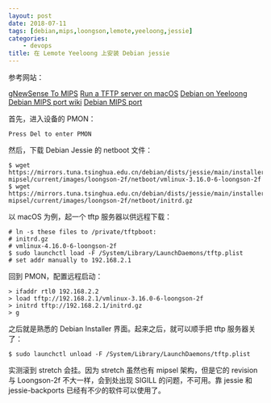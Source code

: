 ```yaml
---
layout: post
date: 2018-07-11
tags: [debian,mips,loongson,lemote,yeeloong,jessie]
categories:
    - devops
title: 在 Lemote Yeeloong 上安装 Debian jessie
---
```


参考网站：

[gNewSense To MIPS](http://wiki.gnewsense.org/Projects/GNewSenseToMIPS)
[Run a TFTP server on macOS](https://rick.cogley.info/post/run-a-tftp-server-on-mac-osx/)
[Debian on Yeeloong](https://wiki.debian.org/DebianYeeloong)
[Debian MIPS port wiki](https://wiki.debian.org/MIPSPort)
[Debian MIPS port](https://www.debian.org/ports/mips/)

首先，进入设备的 PMON：
```
Press Del to enter PMON
```

然后，下载 Debian Jessie 的 netboot 文件：
```
$ wget https://mirrors.tuna.tsinghua.edu.cn/debian/dists/jessie/main/installer-mipsel/current/images/loongson-2f/netboot/vmlinux-3.16.0-6-loongson-2f
$ wget https://mirrors.tuna.tsinghua.edu.cn/debian/dists/jessie/main/installer-mipsel/current/images/loongson-2f/netboot/initrd.gz
```

以 macOS 为例，起一个 tftp 服务器以供远程下载：
```shell
# ln -s these files to /private/tftpboot:
# initrd.gz
# vmlinux-4.16.0-6-loongson-2f
$ sudo launchctl load -F /System/Library/LaunchDaemons/tftp.plist
# set addr manually to 192.168.2.1
```

回到 PMON，配置远程启动：
```shell
> ifaddr rtl0 192.168.2.2
> load tftp://192.168.2.1/vmlinux-3.16.0-6-loongson-2f
> initrd tftp://192.168.2.1/initrd.gz
> g
```

之后就是熟悉的 Debian Installer 界面。起来之后，就可以顺手把 tftp 服务器关了：
```shell
$ sudo launchctl unload -F /System/Library/LaunchDaemons/tftp.plist
```

实测滚到 stretch 会挂。因为 stretch 虽然也有 mipsel 架构，但是它的 revision 与 Loongson-2f 不大一样，会到处出现 SIGILL 的问题，不可用。靠 jessie 和 jessie-backports 已经有不少的软件可以使用了。
